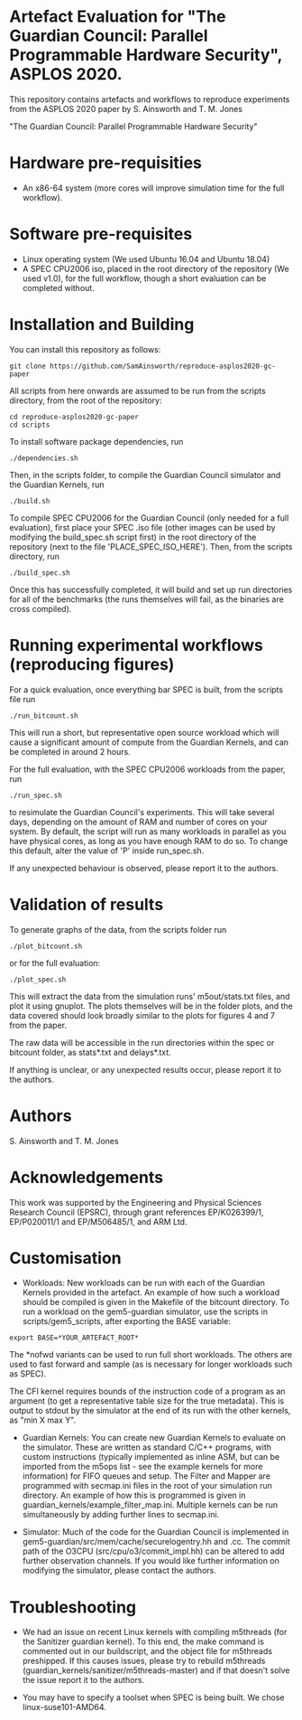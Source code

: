 Artefact Evaluation for "The Guardian Council: Parallel Programmable Hardware Security", ASPLOS 2020. 
==================================================

This repository contains artefacts and workflows 
to reproduce experiments from the ASPLOS 2020 paper 
by S. Ainsworth and T. M. Jones

"The Guardian Council: Parallel Programmable Hardware Security"

Hardware pre-requisities
========================
* An x86-64 system (more cores will improve simulation time for the full workflow).

Software pre-requisites
=======================

* Linux operating system (We used Ubuntu 16.04 and Ubuntu 18.04)
* A SPEC CPU2006 iso, placed in the root directory of the repository (We used v1.0), for the full workflow, though a short evaluation can be completed without.

Installation and Building
========================

You can install this repository as follows:

```
git clone https://github.com/SamAinsworth/reproduce-asplos2020-gc-paper
```

All scripts from here onwards are assumed to be run from the scripts directory, from the root of the repository:

```
cd reproduce-asplos2020-gc-paper
cd scripts
```

To install software package dependencies, run

```
./dependencies.sh
```

Then, in the scripts folder, to compile the Guardian Council simulator and the Guardian Kernels, run
```
./build.sh
```

To compile SPEC CPU2006 for the Guardian Council (only needed for a full evaluation), first place your SPEC .iso file (other images can be used by modifying the build_spec.sh script first) in the root directory of the repository (next to the file 'PLACE_SPEC_ISO_HERE'). Then, from the scripts directory, run

```
./build_spec.sh
```

Once this has successfully completed, it will build and set up run directories for all of the benchmarks (the runs themselves will fail, as the binaries are cross compiled).




Running experimental workflows (reproducing figures)
====================================================

For a quick evaluation, once everything bar SPEC is built, from the scripts file run
```
./run_bitcount.sh
```

This will run a short, but representative open source workload which will cause a significant amount of compute from the Guardian Kernels, and can be completed in around 2 hours.


For the full evaluation, with the SPEC CPU2006 workloads from the paper, run

```
./run_spec.sh
```

to resimulate the Guardian Council's experiments. This will take several days, depending on the amount of RAM and number of cores on your system. By default, the script will run as many workloads in parallel as you have physical cores, as long as you have enough RAM to do so. To change this default, alter the value of 'P' inside run_spec.sh.

If any unexpected behaviour is observed, please report it to the authors.

Validation of results
====================================================

To generate graphs of the data, from the scripts folder run

```
./plot_bitcount.sh
```

or for the full evaluation:

```
./plot_spec.sh
```

This will extract the data from the simulation runs' m5out/stats.txt files, and plot it using gnuplot. The plots themselves will be in the folder plots, and the data covered should look broadly similar to the plots for figures 4 and 7 from the paper.

The raw data will be accessible in the run directories within the spec or bitcount folder, as stats*.txt and delays*.txt.


If anything is unclear, or any unexpected results occur, please report it to the authors.

Authors
=======
S. Ainsworth and T. M. Jones

Acknowledgements
===============
This work was supported by the Engineering and Physical Sciences Research Council (EPSRC), through grant references EP/K026399/1, EP/P020011/1 and EP/M506485/1, and ARM Ltd.

Customisation 
===============

* Workloads: New workloads can be run with each of the Guardian Kernels provided in the artefact. An example of how such a workload should be compiled is given in the Makefile of the bitcount directory. To run a workload on the gem5-guardian simulator, use the scripts in scripts/gem5_scripts, after exporting the BASE variable:

```
export BASE=*YOUR_ARTEFACT_ROOT*
```

The *nofwd variants can be used to run full short workloads. The others are used to fast forward and sample (as is necessary for longer workloads such as SPEC).

The CFI kernel requires bounds of the instruction code of a program as an argument (to get a representative table size for the true metadata). This is output to stdout by the simulator at the end of its run with the other kernels, as "min X max Y".

* Guardian Kernels: You can create new Guardian Kernels to evaluate on the simulator. These are written as standard C/C++ programs, with custom instructions (typically implemented as inline ASM, but can be imported from the m5ops list - see the example kernels for more information) for FIFO queues and setup. The Filter and Mapper are programmed with secmap.ini files in the root of your simulation run directory. An example of how this is programmed is given in guardian_kernels/example_filter_map.ini. Multiple kernels can be run simultaneously by adding further lines to secmap.ini.

* Simulator: Much of the code for the Guardian Council is implemented in gem5-guardian/src/mem/cache/securelogentry.hh and .cc. The commit path of the O3CPU (src/cpu/o3/commit_impl.hh) can be altered to add further observation channels. If you would like further information on modifying the simulator, please contact the authors.

Troubleshooting
===============

* We had an issue on recent Linux kernels with compiling m5threads (for the Sanitizer guardian kernel). To this end, the make command is commented out in our buildscript, and the object file for m5threads preshipped. If this causes issues, please try to rebuild m5threads (guardian_kernels/sanitizer/m5threads-master) and if that doesn't solve the issue report it to the authors.

* You may have to specify a toolset when SPEC is being built. We chose linux-suse101-AMD64.

